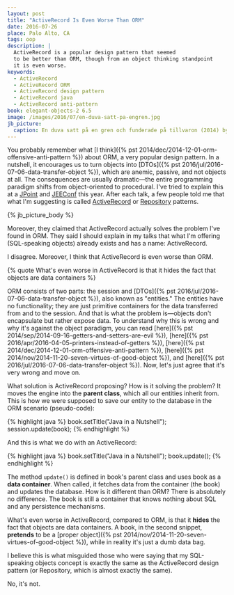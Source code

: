 ```yaml
---
layout: post
title: "ActiveRecord Is Even Worse Than ORM"
date: 2016-07-26
place: Palo Alto, CA
tags: oop
description: |
  ActiveRecord is a popular design pattern that seemed
  to be better than ORM, though from an object thinking standpoint
  it is even worse.
keywords:
  - ActiveRecord
  - ActiveRecord ORM
  - ActiveRecord design pattern
  - ActiveRecord java
  - ActiveRecord anti-pattern
book: elegant-objects-2 6.5
image: /images/2016/07/en-duva-satt-pa-engren.jpg
jb_picture:
  caption: En duva satt på en gren och funderade på tillvaron (2014) by Roy Andersson
---
```


You probably remember what [I think]({% pst 2014/dec/2014-12-01-orm-offensive-anti-pattern %})
about ORM, a very popular design pattern. In a nutshell,
it encourages us to turn objects into
[DTOs]({% pst 2016/jul/2016-07-06-data-transfer-object %}), which are
anemic, passive, and not objects at all. The consequences are usually dramatic&mdash;the entire programming paradigm shifts from object-oriented to procedural.
I've tried to explain this at a [JPoint](https://www.youtube.com/watch?v=aER4uwyFbqQ) and
[JEEConf](https://www.youtube.com/watch?v=63tS3HNmhiE) this year. After
each talk, a few people told me that what I'm suggesting is called
[ActiveRecord](https://en.wikipedia.org/wiki/Active_record_pattern) or
[Repository](https://msdn.microsoft.com/en-us/library/ff649690.aspx) patterns.

<!--more-->

{% jb_picture_body %}

Moreover, they claimed that ActiveRecord actually solves the problem
I've found in ORM. They said I should explain in my talks that
what I'm offering (SQL-speaking objects) already exists and has a name:
ActiveRecord.

I disagree. Moreover, I think that ActiveRecord is even worse than ORM.

{% quote What's even worse in ActiveRecord is that it hides the fact that objects are data containers %}

ORM consists of two parts: the session and
[DTOs]({% pst 2016/jul/2016-07-06-data-transfer-object %}), also known as "entities."
The entities have no functionality; they are just primitive containers for the
data transferred from and to the session. And that is what the problem is&mdash;objects don't encapsulate but rather expose data. To understand why this is wrong and why it's
against the object paradigm, you can read
[here]({% pst 2014/sep/2014-09-16-getters-and-setters-are-evil %}),
[here]({% pst 2016/apr/2016-04-05-printers-instead-of-getters %}),
[here]({% pst 2014/dec/2014-12-01-orm-offensive-anti-pattern %}),
[here]({% pst 2014/nov/2014-11-20-seven-virtues-of-good-object %}), and
[here]({% pst 2016/jul/2016-07-06-data-transfer-object %}).
Now, let's just agree that it's very wrong and move on.

What solution is ActiveRecord proposing? How is it solving the problem?
It moves the engine into the **parent class**, which all our entities inherit from.
This is how we were supposed to save our entity to the database in the ORM
scenario (pseudo-code):

{% highlight java %}
book.setTitle("Java in a Nutshell");
session.update(book);
{% endhighlight %}

And this is what we do with an ActiveRecord:

{% highlight java %}
book.setTitle("Java in a Nutshell");
book.update();
{% endhighlight %}

The method `update()` is defined in book's parent class and uses
book as a **data container**. When called, it fetches data
from the container (the book) and updates the database. How is it
different than ORM? There is absolutely no difference. The book
is still a container that knows nothing about SQL and any persistence
mechanisms.

What's even worse in ActiveRecord, compared to ORM, is that it **hides**
the fact that objects are data containers. A book, in the second snippet,
**pretends** to be a [proper object]({% pst 2014/nov/2014-11-20-seven-virtues-of-good-object %}),
while in reality it's just a dumb data bag.

I believe this is what misguided those who were saying
that my SQL-speaking objects concept is exactly the same as the ActiveRecord
design pattern (or Repository, which is almost exactly the same).

No, it's not.
